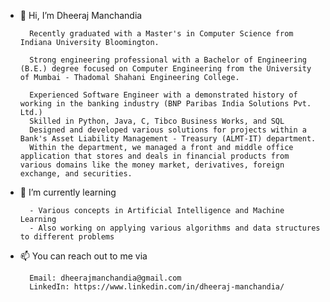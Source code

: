 - 👋 Hi, I’m Dheeraj Manchandia

		Recently graduated with a Master's in Computer Science from Indiana University Bloomington.

		Strong engineering professional with a Bachelor of Engineering (B.E.) degree focused on Computer Engineering from the University of Mumbai - Thadomal Shahani Engineering College.

		Experienced Software Engineer with a demonstrated history of working in the banking industry (BNP Paribas India Solutions Pvt. Ltd.)
		Skilled in Python, Java, C, Tibco Business Works, and SQL
		Designed and developed various solutions for projects within a Bank's Asset Liability Management - Treasury (ALMT-IT) department. 
		Within the department, we managed a front and middle office application that stores and deals in financial products from various domains like the money market, derivatives, foreign exchange, and securities.

- 🌱 I’m currently learning 

		- Various concepts in Artificial Intelligence and Machine Learning
		- Also working on applying various algorithms and data structures to different problems

- 📫 You can reach out to me via 

		Email: dheerajmanchandia@gmail.com
		LinkedIn: https://www.linkedin.com/in/dheeraj-manchandia/

<!---
dheeraj-19/dheeraj-19 is a ✨ special ✨ repository because its `README.md` (this file) appears on your GitHub profile.
You can click the Preview link to take a look at your changes.
--->
